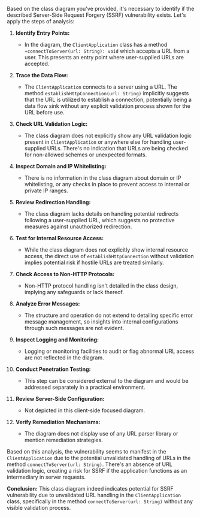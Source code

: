 Based on the class diagram you've provided, it's necessary to identify if the described Server-Side Request Forgery (SSRF) vulnerability exists. Let's apply the steps of analysis:

1. **Identify Entry Points:**
   - In the diagram, the `ClientApplication` class has a method `+connectToServer(url: String): void` which accepts a URL from a user. This presents an entry point where user-supplied URLs are accepted.

2. **Trace the Data Flow:**
   - The `ClientApplication` connects to a server using a URL. The method `establishHttpConnection(url: String)` implicitly suggests that the URL is utilized to establish a connection, potentially being a data flow sink without any explicit validation process shown for the URL before use.

3. **Check URL Validation Logic:**
   - The class diagram does not explicitly show any URL validation logic present in `ClientApplication` or anywhere else for handling user-supplied URLs. There's no indication that URLs are being checked for non-allowed schemes or unexpected formats.

4. **Inspect Domain and IP Whitelisting:**
   - There is no information in the class diagram about domain or IP whitelisting, or any checks in place to prevent access to internal or private IP ranges.

5. **Review Redirection Handling:**
   - The class diagram lacks details on handling potential redirects following a user-supplied URL, which suggests no protective measures against unauthorized redirection.

6. **Test for Internal Resource Access:**
   - While the class diagram does not explicitly show internal resource access, the direct use of `establishHttpConnection` without validation implies potential risk if hostile URLs are treated similarly.

7. **Check Access to Non-HTTP Protocols:**
   - Non-HTTP protocol handling isn't detailed in the class design, implying any safeguards or lack thereof.

8. **Analyze Error Messages:**
   - The structure and operation do not extend to detailing specific error message management, so insights into internal configurations through such messages are not evident.

9. **Inspect Logging and Monitoring:**
   - Logging or monitoring facilities to audit or flag abnormal URL access are not reflected in the diagram.

10. **Conduct Penetration Testing:**
    - This step can be considered external to the diagram and would be addressed separately in a practical environment.

11. **Review Server-Side Configuration:**
    - Not depicted in this client-side focused diagram.

12. **Verify Remediation Mechanisms:**
    - The diagram does not display use of any URL parser library or mention remediation strategies.

Based on this analysis, the vulnerability seems to manifest in the `ClientApplication` due to the potential unvalidated handling of URLs in the method `connectToServer(url: String)`. There's an absence of URL validation logic, creating a risk for SSRF if the application functions as an intermediary in server requests.

**Conclusion:** This class diagram indeed indicates potential for SSRF vulnerability due to unvalidated URL handling in the `ClientApplication` class, specifically in the method `connectToServer(url: String)` without any visible validation process.